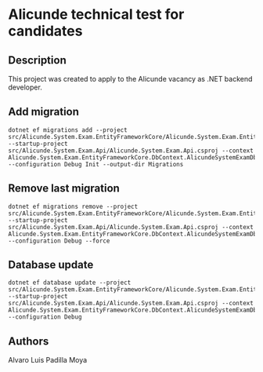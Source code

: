 # Alicunde technical test for candidates

## Description
This project was created to apply to the Alicunde vacancy as .NET backend developer.

## Add migration
```
dotnet ef migrations add --project src/Alicunde.System.Exam.EntityFrameworkCore/Alicunde.System.Exam.EntityFrameworkCore.csproj --startup-project src/Alicunde.System.Exam.Api/Alicunde.System.Exam.Api.csproj --context Alicunde.System.Exam.EntityFrameworkCore.DbContext.AlicundeSystemExamDbContext --configuration Debug Init --output-dir Migrations
```
## Remove last migration
```
dotnet ef migrations remove --project src/Alicunde.System.Exam.EntityFrameworkCore/Alicunde.System.Exam.EntityFrameworkCore.csproj --startup-project src/Alicunde.System.Exam.Api/Alicunde.System.Exam.Api.csproj --context Alicunde.System.Exam.EntityFrameworkCore.DbContext.AlicundeSystemExamDbContext --configuration Debug --force
```
## Database update
```
dotnet ef database update --project src/Alicunde.System.Exam.EntityFrameworkCore/Alicunde.System.Exam.EntityFrameworkCore.csproj --startup-project src/Alicunde.System.Exam.Api/Alicunde.System.Exam.Api.csproj --context Alicunde.System.Exam.EntityFrameworkCore.DbContext.AlicundeSystemExamDbContext --configuration Debug
```

## Authors
Alvaro Luis Padilla Moya